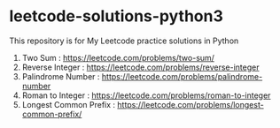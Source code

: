 # leetcode-solutions-python3
This repository is for My Leetcode practice solutions in Python

1. Two Sum : https://leetcode.com/problems/two-sum/
2. Reverse Integer : https://leetcode.com/problems/reverse-integer
3. Palindrome Number : https://leetcode.com/problems/palindrome-number
4. Roman to Integer : https://leetcode.com/problems/roman-to-integer
5. Longest Common Prefix : https://leetcode.com/problems/longest-common-prefix/
